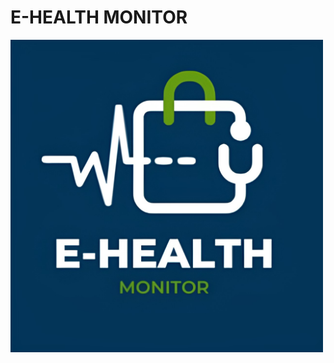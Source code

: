 # E-HEALTH MONITOR

<img src="templates/static/autenticacao/img/e_health_monitor.jpg" alt="logo-e-health" width="500"/>
